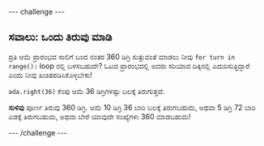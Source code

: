 --- challenge ---

## ಸವಾಲು: ಒಂದು ತಿರುವು ಮಾಡಿ

ಪ್ರತಿ ಆಮೆ ಪ್ರಾರಂಭದ ಸಾಲಿಗೆ ಬಂದ ನಂತರ 360 ಡಿಗ್ರಿ ಸುತ್ತುವಂತೆ ಮಾಡಲು ನೀವು `for turn in range():` loop ನಲ್ಲಿ ಬಳಸಬಹುದೇ? ಓಟದ ಪ್ರಾರಂಭದಲ್ಲಿ ಅವರು ಸರಿಯಾದ ದಿಕ್ಕಿನಲ್ಲಿ ಎದುರಿಸುತ್ತಿದ್ದಾರೆ ಎಂದು ನೀವು ಖಚಿತಪಡಿಸಿಕೊಳ್ಳಬೇಕು!

`ada.right(36)` ಕೆಂಪು ಆಮೆ 36 ಡಿಗ್ರಿಗಳಷ್ಟು ಬಲಕ್ಕೆ ತಿರುಗುತ್ತದೆ.

**ಸುಳಿವು** ಪೂರ್ಣ ತಿರುವು 360 ಡಿಗ್ರಿ. ಆಮೆ 10 ಡಿಗ್ರಿ 36 ಬಾರಿ ಬಲಕ್ಕೆ ತಿರುಗಬಹುದು, ಅಥವಾ 5 ಡಿಗ್ರಿ 72 ಬಾರಿ ಎಡಕ್ಕೆ ತಿರುಗಬಹುದು, ಅಥವಾ ಬೇರೆ ಯಾವುದೇ ಸಂಖ್ಯೆಗಳು 360 ಮಾಡಬಹುದು!

--- /challenge ---